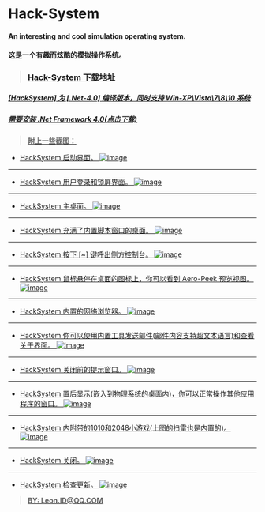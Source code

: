 # Hack-System

#### An interesting and cool simulation operating system.
#### 这是一个有趣而炫酷的模拟操作系统。

> ### __[<u>Hack-System 下载地址<u/>](https://raw.githubusercontent.com/CuteLeon/FileRepository/master/HackSystem-Execute/Hack%20System.exe)__

#####  [HackSystem] 为 [.Net-4.0] 编译版本，同时支持 Win-XP\Vista\7\8\10 系统
#####  需要安装 [<u>.Net Framework 4.0(点击下载)<u/>](https://raw.githubusercontent.com/CuteLeon/FileRepository/master/.Net%20Framework%20%204.0.exe)

> __附上一些截图：__

* HackSystem 启动界面。
![image](./Screenshot/thumb/CuteLeon.Hack-System.S01.jpg)
***
* HackSystem 用户登录和锁屏界面。
![image](./Screenshot/thumb/CuteLeon.Hack-System.S02.jpg)
***
* HackSystem 主桌面。
![image](./Screenshot/thumb/CuteLeon.Hack-System.S03.jpg)
***
* HackSystem 充满了内置脚本窗口的桌面。
![image](./Screenshot/thumb/CuteLeon.Hack-System.S04.jpg)
***
* HackSystem 按下 [~] 键呼出侧方控制台。
![image](./Screenshot/thumb/CuteLeon.Hack-System.S05.jpg)
***
* HackSystem 鼠标悬停在桌面的图标上，你可以看到 Aero-Peek 预览视图。
![image](./Screenshot/thumb/CuteLeon.Hack-System.S06.jpg)
***
* HackSystem 内置的网络浏览器。
![image](./Screenshot/thumb/CuteLeon.Hack-System.S07.jpg)
***
* HackSystem 你可以使用内置工具发送邮件(邮件内容支持超文本语言)和查看关于界面。
![image](./Screenshot/thumb/CuteLeon.Hack-System.S08.jpg)
***
* HackSystem 关闭前的提示窗口。
![image](./Screenshot/thumb/CuteLeon.Hack-System.S09.jpg)
***
* HackSystem 置后显示(嵌入到物理系统的桌面内)，你可以正常操作其他应用程序的窗口。
![image](./Screenshot/thumb/CuteLeon.Hack-System.S10.jpg)
***
* HackSystem 内附带的1010和2048小游戏(上图的扫雷也是内置的)。
![image](./Screenshot/thumb/CuteLeon.Hack-System.S11.jpg)
***
* HackSystem 关闭。
![image](./Screenshot/thumb/CuteLeon.Hack-System.S12.jpg)
***
* HackSystem 检查更新。
![image](./Screenshot/thumb/CuteLeon.Hack-System.S13.jpg)

> __BY: Leon.ID@QQ.COM__
